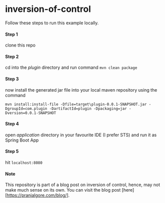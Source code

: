 # inversion-of-control
Follow these steps to run this example locally.

#### Step 1

clone this repo

#### Step 2

cd into the *plugin* directory and run command `mvn clean package`

#### Step 3

now install the generated jar file into your local maven repository using the command

`mvn install:install-file -Dfile=target\plugin-0.0.1-SNAPSHOT.jar -DgroupId=com.plugin -DartifactId=plugin -Dpackaging=jar -Dversion=0.0.1-SNAPSHOT`

#### Step 4

open *application* directory in your favourite IDE (I prefer STS) and run it as Spring Boot App

#### Step 5

hit `localhost:8080`

#### Note

This repository is part of a blog post on inversion of control, hence, may not make much sense on its own. You can visit the blog post [here][https://pranjalgore.com/blog/].